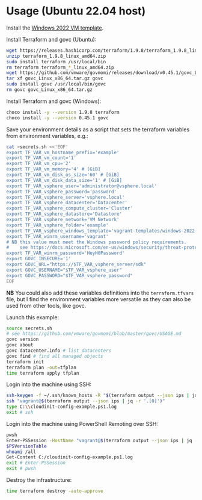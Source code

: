 # Usage (Ubuntu 22.04 host)

Install the [Windows 2022 VM template](https://github.com/rgl/windows-vagrant).

Install Terraform and govc (Ubuntu):

```bash
wget https://releases.hashicorp.com/terraform/1.9.8/terraform_1.9.8_linux_amd64.zip
unzip terraform_1.9.8_linux_amd64.zip
sudo install terraform /usr/local/bin
rm terraform terraform_*_linux_amd64.zip
wget https://github.com/vmware/govmomi/releases/download/v0.45.1/govc_Linux_x86_64.tar.gz
tar xf govc_Linux_x86_64.tar.gz govc
sudo install govc /usr/local/bin/govc
rm govc govc_Linux_x86_64.tar.gz
```

Install Terraform and govc (Windows):

```bash
choco install -y --version 1.9.8 terraform
choco install -y --version 0.45.1 govc
```

Save your environment details as a script that sets the terraform variables from environment variables, e.g.:

```bash
cat >secrets.sh <<'EOF'
export TF_VAR_vm_hostname_prefix='example'
export TF_VAR_vm_count='1'
export TF_VAR_vm_cpu='2'
export TF_VAR_vm_memory='4' # [GiB]
export TF_VAR_vm_disk_os_size='60' # [GiB]
export TF_VAR_vm_disk_data_size='1' # [GiB]
export TF_VAR_vsphere_user='administrator@vsphere.local'
export TF_VAR_vsphere_password='password'
export TF_VAR_vsphere_server='vsphere.local'
export TF_VAR_vsphere_datacenter='Datacenter'
export TF_VAR_vsphere_compute_cluster='Cluster'
export TF_VAR_vsphere_datastore='Datastore'
export TF_VAR_vsphere_network='VM Network'
export TF_VAR_vsphere_folder='example'
export TF_VAR_vsphere_windows_template='vagrant-templates/windows-2022-amd64-vsphere'
export TF_VAR_winrm_username='vagrant'
# NB this value must meet the Windows password policy requirements.
#    see https://docs.microsoft.com/en-us/windows/security/threat-protection/security-policy-settings/password-must-meet-complexity-requirements
export TF_VAR_winrm_password='HeyH0Password'
export GOVC_INSECURE='1'
export GOVC_URL="https://$TF_VAR_vsphere_server/sdk"
export GOVC_USERNAME="$TF_VAR_vsphere_user"
export GOVC_PASSWORD="$TF_VAR_vsphere_password"
EOF
```

**NB** You could also add these variables definitions into the `terraform.tfvars` file, but I find the environment variables more versatile as they can also be used from other tools, like govc.

Launch this example:

```bash
source secrets.sh
# see https://github.com/vmware/govmomi/blob/master/govc/USAGE.md
govc version
govc about
govc datacenter.info # list datacenters
govc find # find all managed objects
terraform init
terraform plan -out=tfplan
time terraform apply tfplan
```

Login into the machine using SSH:

```bash
ssh-keygen -f ~/.ssh/known_hosts -R "$(terraform output --json ips | jq -r '.[0]')"
ssh "vagrant@$(terraform output --json ips | jq -r '.[0]')"
type C:\\cloudinit-config-example.ps1.log
exit # ssh
```

Login into the machine using PowerShell Remoting over SSH:

```bash
pwsh
Enter-PSSession -HostName "vagrant@$(terraform output --json ips | jq -r '.[0]')"
$PSVersionTable
whoami /all
Get-Content C:/cloudinit-config-example.ps1.log
exit # Enter-PSSession
exit # pwsh
```

Destroy the infrastructure:

```bash
time terraform destroy -auto-approve
```
